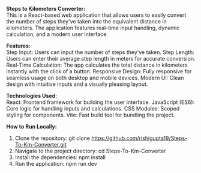 **Steps to Kilometers Converter:** <br/>
This is a React-based web application that allows users to easily convert the number of steps they've taken into the equivalent distance in kilometers. The application features real-time input handling, dynamic calculation, and a modern user interface.

**Features:** <br/>
Step Input: Users can input the number of steps they've taken.
Step Length: Users can enter their average step length in meters for accurate conversion.
Real-Time Calculation: The app calculates the total distance in kilometers instantly with the click of a button.
Responsive Design: Fully responsive for seamless usage on both desktop and mobile devices.
Modern UI: Clean design with intuitive inputs and a visually pleasing layout.

**Technologies Used:** <br/>
React: Frontend framework for building the user interface.
JavaScript (ES6): Core logic for handling inputs and calculations.
CSS Modules: Scoped styling for components.
Vite: Fast build tool for bundling the project.

**How to Run Locally:** <br/>
1. Clone the repository: git clone https://github.com/rishigupta19/Steps-To-Km-Converter.git
2. Navigate to the project directory: cd Steps-To-Km-Converter
3. Install the dependencies: npm install
4. Run the application: npm run dev
